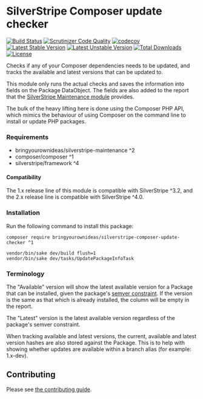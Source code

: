 # SilverStripe Composer update checker

[![Build Status](https://api.travis-ci.org/bringyourownideas/silverstripe-composer-update-checker.svg?branch=master)](https://travis-ci.org/bringyourownideas/silverstripe-composer-update-checker)
[![Scrutinizer Code Quality](https://img.shields.io/scrutinizer/g/bringyourownideas/silverstripe-composer-update-checker.svg)](https://scrutinizer-ci.com/g/bringyourownideas/silverstripe-composer-update-checker?branch=master)
[![codecov](https://codecov.io/gh/bringyourownideas/silverstripe-composer-update-checker/branch/master/graph/badge.svg)](https://codecov.io/gh/bringyourownideas/silverstripe-composer-update-checker)
[![Latest Stable Version](https://poser.pugx.org/bringyourownideas/silverstripe-composer-update-checker/version.svg)](https://github.com/bringyourownideas/silverstripe-composer-update-checker/releases)
[![Latest Unstable Version](https://poser.pugx.org/bringyourownideas/silverstripe-composer-update-checker/v/unstable.svg)](https://packagist.org/packages/bringyourownideas/silverstripe-composer-update-checker)
[![Total Downloads](https://poser.pugx.org/bringyourownideas/silverstripe-composer-update-checker/downloads.svg)](https://packagist.org/packages/bringyourownideas/silverstripe-composer-update-checker)
[![License](https://poser.pugx.org/bringyourownideas/silverstripe-composer-update-checker/license.svg)](https://github.com/bringyourownideas/silverstripe-composer-update-checker/blob/master/license.md)

Checks if any of your Composer dependencies needs to be updated, and tracks the available and latest versions that can
be updated to.

This module only runs the actual checks and saves the information into fields on the Package DataObject. The fields
are also added to the report that the [SilverStripe Maintenance module](https://github.com/bringyourownideas/silverstripe-maintenance)
provides.

The bulk of the heavy lifting here is done using the Composer PHP API, which mimics the behaviour of using Composer on
the command line to install or update PHP packages.

### Requirements

* bringyourownideas/silverstripe-maintenance ^2
* composer/composer ^1
* silverstripe/framework ^4

#### Compatibility

The 1.x release line of this module is compatible with SilverStripe ^3.2, and the 2.x release line is compatible with
SilverStripe ^4.0.

### Installation

Run the following command to install this package:

```
composer require bringyourownideas/silverstripe-composer-update-checker ^1

vendor/bin/sake dev/build flush=1
vendor/bin/sake dev/tasks/UpdatePackageInfoTask
```

### Terminology

The "Available" version will show the latest available version for a Package that can be installed, given the package's
[semver constraint](https://semver.org). If the version is the same as that which is already installed, the column will
be empty in the report.

The "Latest" version is the latest available version regardless of the package's semver constraint.

When tracking available and latest versions, the current, available and latest version hashes are also stored against
the Package. This is to help with showing whether updates are available within a branch alias (for example: 1.x-dev).

## Contributing

Please see [the contributing guide](CONTRIBUTING.md).
